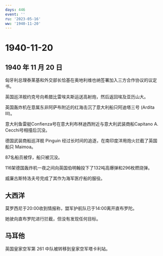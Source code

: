 ```yaml
---
days: 446
event: ''
ru: '2023-05-16'
ww: '1940-11-20'
---
```


# 1940-11-20

## 1940 年 11 月 20 日

匈牙利总理泰莱基和外交部长恰基在奥地利维也纳签署加入三方合作协议的议定书。

英国巡洋舰约克号向希腊比雷埃夫斯运送高射炮，然后返回埃及亚历山大。

英国轰炸机在意属东非阿萨布附近的红海击沉了意大利船只阿迪塔三号 (Ardita
III)。

意大利鱼雷艇Confienza号在意大利布林迪西附近与意大利武装商船Capitano A.
Cecchi号相撞后沉没。

德国武装商船巡洋舰 Pinguin
经过长时间的追逐，在南印度洋用炮火拦截了英国船只 Maimoa。

87名船员被俘，船只被沉没。

116架德国轰炸机一夜之间向英国伯明翰投下了132吨高爆弹和296枚燃烧弹。

威廉古斯特洛夫号完成了其作为海军医疗船的服役。

## 大西洋

莫罗西尼于20:00收到情报称，盟军护航队已于14:00离开直布罗陀。

她驶向直布罗陀进行拦截，但没有发现任何目标。

## 马耳他

英国皇家空军第 261 中队被转移到皇家空军塔卡利站。